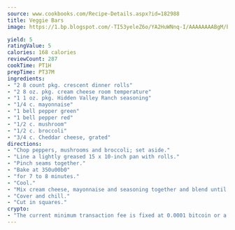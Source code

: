 ```yaml
---
source: www.cookbooks.com/Recipe-Details.aspx?id=182988
title: Veggie Bars
image: https://1.bp.blogspot.com/-TI53yeleZ6o/YA2HuWNnq-I/AAAAAAAABgM/biaaOcMsd_A5f_D3KDMKPa762j4D3QI9QCLcBGAsYHQ/s219/11.png

yield: 5
ratingValue: 5
calories: 168 calories
reviewCount: 287
cookTime: PT1H
prepTime: PT37M
ingredients:
- "2 8 count pkg. crescent dinner rolls"
- "2 8 oz. pkg. cream cheese room temperature"
- "1 1 oz. pkg. Hidden Valley Ranch seasoning"
- "1/4 c. mayonnaise"
- "1 bell pepper green"
- "1 bell pepper red"
- "1/2 c. mushroom"
- "1/2 c. broccoli"
- "3/4 c. Cheddar cheese, grated"
directions:
- "Chop peppers, mushrooms and broccoli; set aside."
- "Line a lightly greased 15 x 10-inch pan with rolls."
- "Pinch seams together."
- "Bake at 350u00b0"
- "for 7 to 8 minutes."
- "Cool."
- "Mix cream cheese, mayonnaise and seasoning together and blend until smooth. Spread on rolls. Mix all veggies and cheese and sprinkle on cream cheese."
- "Cover and chill."
- "Cut in squares."
crypto:
- "The current minimum transaction fee is fixed at 0.0001 bitcoin or a tenth of a millibitcoin per kilobyte, recently decreased from one millibitcoin."
---
```

